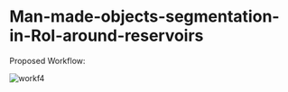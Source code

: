 # Man-made-objects-segmentation-in-RoI-around-reservoirs

Proposed Workflow:


![workf4](https://github.com/NayerehH/Man-made-objects-segmentation-in-RoI-around-reservoirs/assets/29590086/69d6419d-1a2c-4e9e-9c5f-7b261bd4cb6e)
